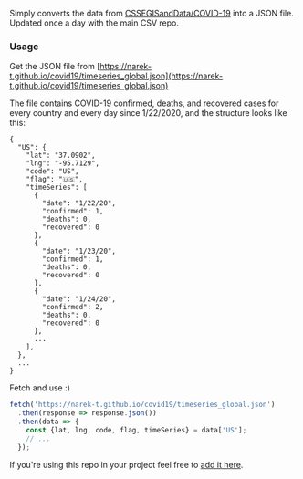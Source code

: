 Simply converts the data from [CSSEGISandData/COVID-19](https://github.com/CSSEGISandData/COVID-19) into a JSON file. Updated once a day with the main CSV repo.

### Usage
Get the JSON file from [https://narek-t.github.io/covid19/timeseries_global.json](https://narek-t.github.io/covid19/timeseries_global.json)

The file contains COVID-19 confirmed, deaths, and recovered cases for every country and every day since 1/22/2020, and the structure looks like this:

```
{
  "US": {
    "lat": "37.0902",
    "lng": "-95.7129",
    "code": "US",
    "flag": "🇺🇸",
    "timeSeries": [
      {
        "date": "1/22/20",
        "confirmed": 1,
        "deaths": 0,
        "recovered": 0
      },
      {
        "date": "1/23/20",
        "confirmed": 1,
        "deaths": 0,
        "recovered": 0
      },
      {
        "date": "1/24/20",
        "confirmed": 2,
        "deaths": 0,
        "recovered": 0
      },
      ...
    ],
  },
  ...
}
```

Fetch and use :)

```js
fetch('https://narek-t.github.io/covid19/timeseries_global.json')
  .then(response => response.json())
  .then(data => {
    const {lat, lng, code, flag, timeSeries} = data['US'];
    // ...
  });
```

If you're using this repo in your project feel free to [add it here](https://github.com/narek-t/covid19/edit/master/readme.md).
